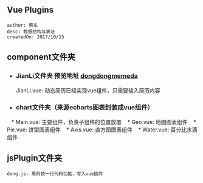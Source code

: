 ## Vue Plugins

    author: 蔡东
    desc: 数据结构与算法
    createdOn: 2017/10/15
   
## component文件夹
* ###  JianLi文件夹 预览地址 [dongdongmemeda](http://dongdongmemeda.com)

    JianLi.vue: 动态简历已经实现vue组件，只需要输入简历内容

* ### chart文件夹（来源echarts图表封装成vue组件）

    * Main.vue: 主要组件，负责子组件的位置放置
    * Geo.vue: 地图图表组件
    * Pie.vue: 饼型图表组件
    * Axis.vue: 直方图图表组件
    * Water.vue: 百分比水滴组件

## jsPlugin文件夹

    dong.js: 黑科技一行代码功能，写入vue插件
    
